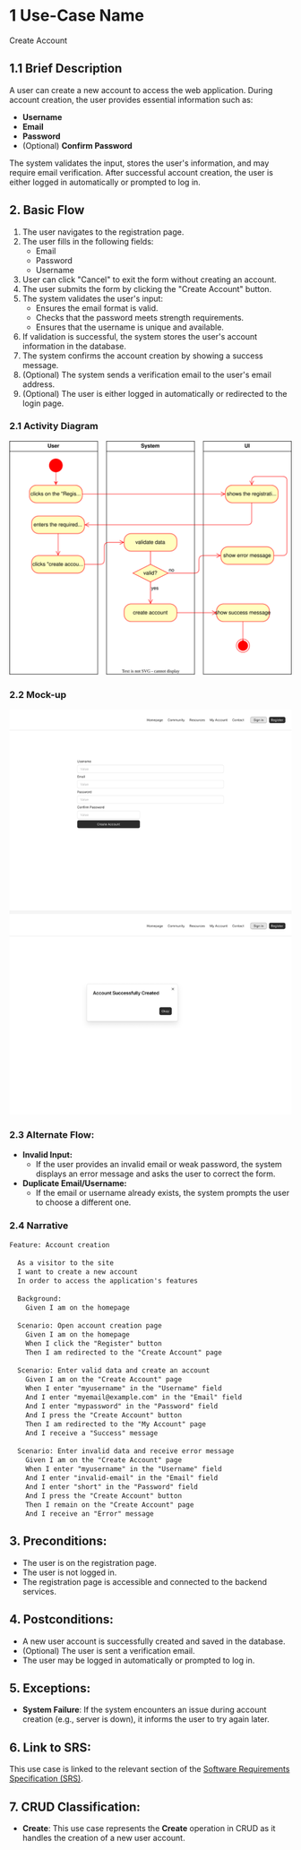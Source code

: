 # 1 Use-Case Name
Create Account

## 1.1 Brief Description
A user can create a new account to access the web application. During account creation, the user provides essential information such as:

- **Username**
- **Email**
- **Password**
- (Optional) **Confirm Password**

The system validates the input, stores the user's information, and may require email verification. After successful account creation, the user is either logged in automatically or prompted to log in.

## 2. Basic Flow
1. The user navigates to the registration page.
2. The user fills in the following fields:
   - Email
   - Password
   - Username
3. User can click "Cancel" to exit the form without creating an account.
4. The user submits the form by clicking the "Create Account" button.
5. The system validates the user's input:
   - Ensures the email format is valid.
   - Checks that the password meets strength requirements.
   - Ensures that the username is unique and available.
6. If validation is successful, the system stores the user's account information in the database.
7. The system confirms the account creation by showing a success message.
8. (Optional) The system sends a verification email to the user's email address.
9. (Optional) The user is either logged in automatically or redirected to the login page.

### 2.1 Activity Diagram
![Create Account Activity Diagram](docs/ADCA.drawio.svg)

### 2.2 Mock-up
![Create Account Wireframe](docs/mockup.png)

### 2.3 Alternate Flow:
- **Invalid Input:**
   - If the user provides an invalid email or weak password, the system displays an error message and asks the user to correct the form.
- **Duplicate Email/Username:**
   - If the email or username already exists, the system prompts the user to choose a different one.

### 2.4 Narrative
```gherkin
Feature: Account creation

  As a visitor to the site
  I want to create a new account
  In order to access the application's features

  Background:
    Given I am on the homepage

  Scenario: Open account creation page
    Given I am on the homepage
    When I click the "Register" button
    Then I am redirected to the "Create Account" page

  Scenario: Enter valid data and create an account
    Given I am on the "Create Account" page
    When I enter "myusername" in the "Username" field
    And I enter "myemail@example.com" in the "Email" field
    And I enter "mypassword" in the "Password" field
    And I press the "Create Account" button
    Then I am redirected to the "My Account" page
    And I receive a "Success" message

  Scenario: Enter invalid data and receive error message
    Given I am on the "Create Account" page
    When I enter "myusername" in the "Username" field
    And I enter "invalid-email" in the "Email" field
    And I enter "short" in the "Password" field
    And I press the "Create Account" button
    Then I remain on the "Create Account" page
    And I receive an "Error" message
```

## 3. Preconditions:
- The user is on the registration page.
- The user is not logged in.
- The registration page is accessible and connected to the backend services.

## 4. Postconditions:
- A new user account is successfully created and saved in the database.
- (Optional) The user is sent a verification email.
- The user may be logged in automatically or prompted to log in.

## 5. Exceptions:
- **System Failure**: If the system encounters an issue during account creation (e.g., server is down), it informs the user to try again later.

## 6. Link to SRS:
This use case is linked to the relevant section of the [Software Requirements Specification (SRS)](SRS.md).

## 7. CRUD Classification:
- **Create**: This use case represents the **Create** operation in CRUD as it handles the creation of a new user account.


